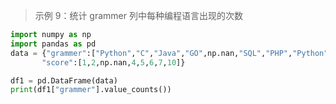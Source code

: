 


>示例 9：统计 grammer 列中每种编程语言出现的次数
```python 
import numpy as np
import pandas as pd
data = {"grammer":["Python","C","Java","GO",np.nan,"SQL","PHP","Python"],
       "score":[1,2,np.nan,4,5,6,7,10]}

df1 = pd.DataFrame(data)
print(df1["grammer"].value_counts())
```